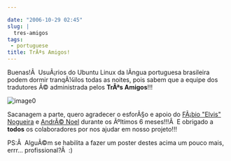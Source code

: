 ```yaml
---

date: "2006-10-29 02:45"
slug: |
  tres-amigos
tags:
 - portuguese
title: TrÃªs Amigos!
---
```


Buenas!Â  UsuÃ¡rios do Ubuntu Linux da lÃ­ngua portuguesa brasileira
podem dormir tranqÃ¼ilos todas as noites, pois sabem que a equipe dos
tradutores Ã© administrada pelos **TrÃªs Amigos**!!!

![image0](http://static.flickr.com/109/281843453_993bfa335a_o.jpg)

Sacanagem a parte, quero agradecer o esforÃ§o e apoio do [FÃ¡bio "Elvis"
Nogueira](http://ubuntuser.gnulinuxbrasil.org/) e [AndrÃ©
Noel](http://drenoel.wordpress.com/) durante os Ãºltimos 6 meses!!!Â  E
obrigado a **todos** os colaboradores por nos ajudar em nosso projeto!!!

PS:Â  AlguÃ©m se habilita a fazer um poster destes acima um pouco mais,
errr... profissional?Â  :)
